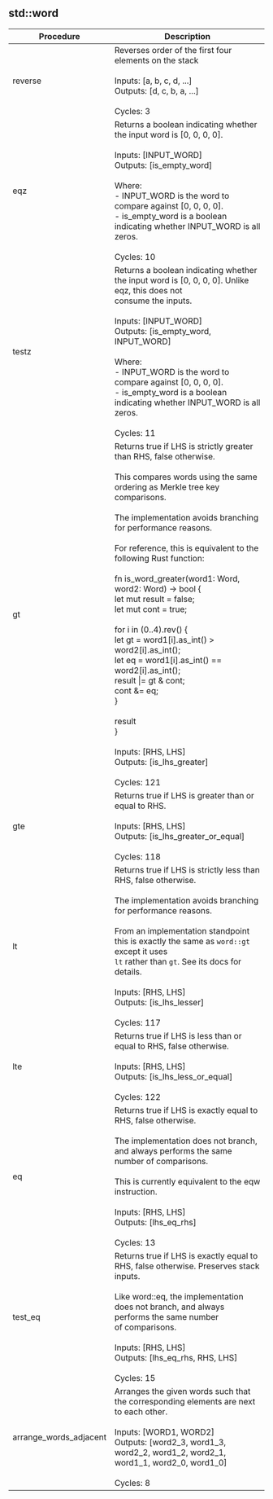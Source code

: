 
## std::word
| Procedure | Description |
| ----------- | ------------- |
| reverse | Reverses order of the first four elements on the stack<br /><br />Inputs:  [a, b, c, d, ...]<br />Outputs: [d, c, b, a, ...]<br /><br />Cycles: 3<br /> |
| eqz | Returns a boolean indicating whether the input word is [0, 0, 0, 0].<br /><br />Inputs:  [INPUT_WORD]<br />Outputs: [is_empty_word]<br /><br />Where:<br />- INPUT_WORD is the word to compare against [0, 0, 0, 0].<br />- is_empty_word is a boolean indicating whether INPUT_WORD is all zeros.<br /><br />Cycles: 10<br /> |
| testz | Returns a boolean indicating whether the input word is [0, 0, 0, 0]. Unlike eqz, this does not<br />consume the inputs.<br /><br />Inputs:  [INPUT_WORD]<br />Outputs: [is_empty_word, INPUT_WORD]<br /><br />Where:<br />- INPUT_WORD is the word to compare against [0, 0, 0, 0].<br />- is_empty_word is a boolean indicating whether INPUT_WORD is all zeros.<br /><br />Cycles: 11<br /> |
| gt | Returns true if LHS is strictly greater than RHS, false otherwise.<br /><br />This compares words using the same ordering as Merkle tree key comparisons.<br /><br />The implementation avoids branching for performance reasons.<br /><br />For reference, this is equivalent to the following Rust function:<br /><br />fn is_word_greater(word1: Word, word2: Word) -> bool {<br />let mut result = false;<br />let mut cont = true;<br /><br />for i in (0..4).rev() {<br />let gt = word1[i].as_int() > word2[i].as_int();<br />let eq = word1[i].as_int() == word2[i].as_int();<br />result \|= gt & cont;<br />cont &= eq;<br />}<br /><br />result<br />}<br /><br />Inputs:  [RHS, LHS]<br />Outputs: [is_lhs_greater]<br /><br />Cycles: 121<br /> |
| gte | Returns true if LHS is greater than or equal to RHS.<br /><br />Inputs:  [RHS, LHS]<br />Outputs: [is_lhs_greater_or_equal]<br /><br />Cycles: 118<br /> |
| lt | Returns true if LHS is strictly less than RHS, false otherwise.<br /><br />The implementation avoids branching for performance reasons.<br /><br />From an implementation standpoint this is exactly the same as `word::gt` except it uses<br />`lt` rather than `gt`. See its docs for details.<br /><br />Inputs:  [RHS, LHS]<br />Outputs: [is_lhs_lesser]<br /><br />Cycles: 117<br /> |
| lte | Returns true if LHS is less than or equal to RHS, false otherwise.<br /><br />Inputs:  [RHS, LHS]<br />Outputs: [is_lhs_less_or_equal]<br /><br />Cycles: 122<br /> |
| eq | Returns true if LHS is exactly equal to RHS, false otherwise.<br /><br />The implementation does not branch, and always performs the same number of comparisons.<br /><br />This is currently equivalent to the eqw instruction.<br /><br />Inputs:  [RHS, LHS]<br />Outputs: [lhs_eq_rhs]<br /><br />Cycles: 13<br /> |
| test_eq | Returns true if LHS is exactly equal to RHS, false otherwise. Preserves stack inputs.<br /><br />Like word::eq, the implementation does not branch, and always performs the same number<br />of comparisons.<br /><br />Inputs:  [RHS, LHS]<br />Outputs: [lhs_eq_rhs, RHS, LHS]<br /><br />Cycles: 15<br /> |
| arrange_words_adjacent | Arranges the given words such that the corresponding elements are next to each other.<br /><br />Inputs:  [WORD1, WORD2]<br />Outputs: [word2_3, word1_3, word2_2, word1_2, word2_1, word1_1, word2_0, word1_0]<br /><br />Cycles: 8<br /> |
